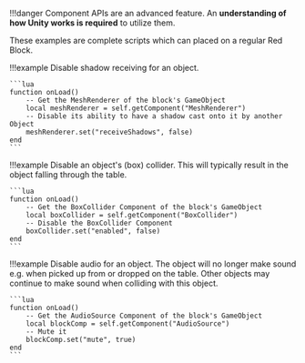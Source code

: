 !!!danger
	Component APIs are an advanced feature. An **understanding of how Unity works is required** to utilize them.

These examples are complete scripts which can placed on a regular Red Block.

!!!example
	Disable shadow receiving for an object.
    
	```lua
	function onLoad()
		-- Get the MeshRenderer of the block's GameObject
		local meshRenderer = self.getComponent("MeshRenderer")
		-- Disable its ability to have a shadow cast onto it by another Object
		meshRenderer.set("receiveShadows", false)
	end
	```

!!!example
	Disable an object's (box) collider. This will typically result in the object falling through the table.
    
	```lua
	function onLoad()
		-- Get the BoxCollider Component of the block's GameObject
		local boxCollider = self.getComponent("BoxCollider")
		-- Disable the BoxCollider Component
		boxCollider.set("enabled", false)
	end
	```

!!!example
	Disable audio for an object. The object will no longer make sound e.g. when picked up from or dropped on the table.
	Other objects may continue to make sound when colliding with this object.
    
	```lua
	function onLoad()
		-- Get the AudioSource Component of the block's GameObject
		local blockComp = self.getComponent("AudioSource")
		-- Mute it
		blockComp.set("mute", true)
	end
	```
